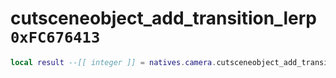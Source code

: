 # cutsceneobject_add_transition_lerp `0xFC676413`

```lua
local result --[[ integer ]] = natives.camera.cutsceneobject_add_transition_lerp(_unk0 --[[ integer ]], _unk1 --[[ integer ]], _unk2 --[[ integer ]], _unk3 --[[ integer ]], _unk4 --[[ integer ]], _unk5 --[[ integer ]])
```
